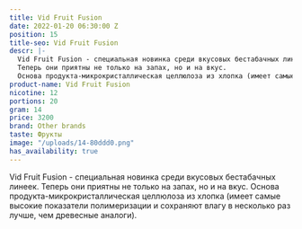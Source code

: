 ```yaml
---
title: Vid Fruit Fusion
date: 2022-01-20 06:30:00 Z
position: 15
title-seo: Vid Fruit Fusion
descr: |-
  Vid Fruit Fusion - cпециальная новинка среди вкусовых бестабачных линеек.
  Теперь они приятны не только на запах, но и на вкус.
  Основа продукта-микрокристаллическая целлюлоза из хлопка (имеет самые высокие показатели полимеризации и сохраняют влагу в несколько раз лучше, чем древесные аналоги).
product-name: Vid Fruit Fusion
nicotine: 12
portions: 20
gram: 14
price: 3200
brand: Other brands
taste: Фрукты
image: "/uploads/14-80ddd0.png"
has_availability: true
---
```


Vid Fruit Fusion - cпециальная новинка среди вкусовых бестабачных линеек.
Теперь они приятны не только на запах, но и на вкус.
Основа продукта-микрокристаллическая целлюлоза из хлопка (имеет самые высокие показатели полимеризации и сохраняют влагу в несколько раз лучше, чем древесные аналоги).